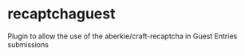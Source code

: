 # recaptchaguest
Plugin to allow the use of the aberkie/craft-recaptcha in Guest Entries submissions
